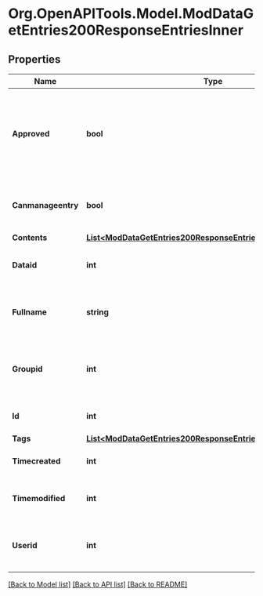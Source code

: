 # Org.OpenAPITools.Model.ModDataGetEntries200ResponseEntriesInner

## Properties

Name | Type | Description | Notes
------------ | ------------- | ------------- | -------------
**Approved** | **bool** | Whether the entry has been approved (if the database is configured in that way). | [optional] [default to 0]
**Canmanageentry** | **bool** | Whether the current user can manage this entry | [optional] [default to null]
**Contents** | [**List&lt;ModDataGetEntries200ResponseEntriesInnerContentsInner&gt;**](ModDataGetEntries200ResponseEntriesInnerContentsInner.md) |  | [optional] 
**Dataid** | **int** | The database id this record belongs to. | [optional] [default to 0]
**Fullname** | **string** | The user who created the entry fullname. | [optional] [default to "null"]
**Groupid** | **int** | The group id this record belongs to (0 for no groups). | [optional] [default to 0]
**Id** | **int** | Record id. | [optional] [default to null]
**Tags** | [**List&lt;ModDataGetEntries200ResponseEntriesInnerTagsInner&gt;**](ModDataGetEntries200ResponseEntriesInnerTagsInner.md) |  | [optional] 
**Timecreated** | **int** | Time the record was created. | [optional] [default to 0]
**Timemodified** | **int** | Last time the record was modified. | [optional] [default to 0]
**Userid** | **int** | The id of the user who created the record. | [optional] [default to 0]

[[Back to Model list]](../README.md#documentation-for-models) [[Back to API list]](../README.md#documentation-for-api-endpoints) [[Back to README]](../README.md)


